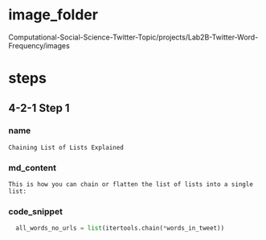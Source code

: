 # image_folder
Computational-Social-Science-Twitter-Topic/projects/Lab2B-Twitter-Word-Frequency/images

# steps

## 4-2-1 Step 1
### name
```
Chaining List of Lists Explained
```

### md_content 
```
This is how you can chain or flatten the list of lists into a single list:

```
### code_snippet

```python
  all_words_no_urls = list(itertools.chain(*words_in_tweet))
```